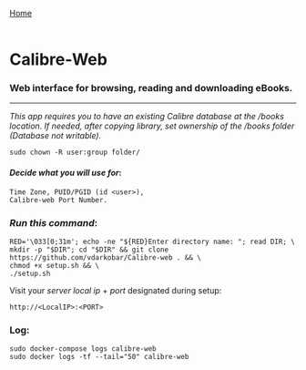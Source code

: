 <p align="left">
  <a href="https://github.com/vdarkobar/npm">Home</a>
  <br><br>
</p> 
  
# Calibre-Web
### Web interface for browsing, reading and downloading eBooks.
  
---
  
*This app requires you to have an existing Calibre database at the /books location*.
*If needed, after copying library, set ownership of the /books folder (Database not writable).*
```
sudo chown -R user:group folder/
```
  
#### *Decide what you will use for*:
```
Time Zone, PUID/PGID (id <user>),
Calibre-web Port Number.
```
  
### *Run this command*:
```
RED='\033[0;31m'; echo -ne "${RED}Enter directory name: "; read DIR; \
mkdir -p "$DIR"; cd "$DIR" && git clone https://github.com/vdarkobar/Calibre-web . && \
chmod +x setup.sh && \
./setup.sh
```
  
Visit your *server local ip* + *port* designated during setup:
```
http://<LocalIP>:<PORT>
```
  
### Log:
```
sudo docker-compose logs calibre-web
sudo docker logs -tf --tail="50" calibre-web
```
